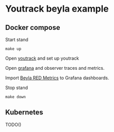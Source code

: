 # Youtrack beyla example

## Docker compose

Start stand

```shell
make up
```

Open [youtrack](http://localhost:8080) and set up youtrack

Open [grafana](http://localhost:3000) and observer traces and metrics.

Import [Beyla RED Metrics](dashboards/beyla-red-metrics.json) to Grafana dashboards.

Stop stand
```shell
make down
```

## Kubernetes

TODO()
